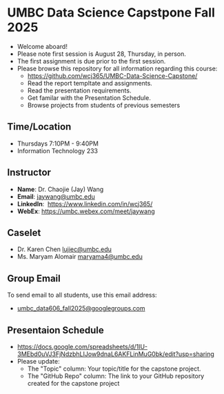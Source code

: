 # UMBC Data Science Capstpone Fall 2025

- Welcome aboard!
- Please note first session is August 28, Thursday, in person.
- The first assignment is due prior to the first session.
- Please browse this repository for all information regarding this course:
  - https://github.com/wcj365/UMBC-Data-Science-Capstone/
  - Read the report templtate and assignments.
  - Read the presentation requirements.
  - Get familar with the Presentation Schedule.
  - Browse projects from students of previous semesters

## Time/Location

- Thursdays 7:10PM - 9:40PM
- Information Technology 233

## Instructor

- **Name**: Dr. Chaojie (Jay) Wang
- **Email**: jaywang@umbc.edu
- **LinkedIn**:  https://www.linkedin.com/in/wcj365/
- **WebEx**: https://umbc.webex.com/meet/jaywang

## Caselet

- Dr. Karen Chen <lujiec@umbc.edu>
- Ms.	Maryam Alomair <maryama4@umbc.edu>
  

## Group Email

To send email to all students, use this email address:

- umbc_data606_fall2025@googlegroups.com

## Presentaion Schedule

- https://docs.google.com/spreadsheets/d/1IU-3MEbd0uVJ3FjNdzbhLIJow9dnaL6AKFLinMuG0bk/edit?usp=sharing
- Please update:
  - The "Topic" column: Your topic/title for the capstone project.
  - The "GitHub Repo" column: The link to your GitHub repository created for the capstone project
